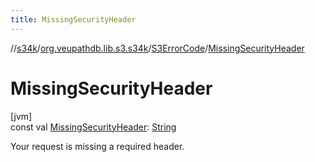 ```yaml
---
title: MissingSecurityHeader
---
```

//[s34k](../../../index.html)/[org.veupathdb.lib.s3.s34k](../index.html)/[S3ErrorCode](index.html)/[MissingSecurityHeader](-missing-security-header.html)



# MissingSecurityHeader



[jvm]\
const val [MissingSecurityHeader](-missing-security-header.html): [String](https://kotlinlang.org/api/latest/jvm/stdlib/kotlin/-string/index.html)



Your request is missing a required header.




